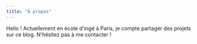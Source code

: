 ```yaml
---
title: "À propos"
---
```


Hello !
Actuellement en école d'ingé à Paris, je compte partager des projets sur ce blog.
N'hésitez pas à me contacter !
